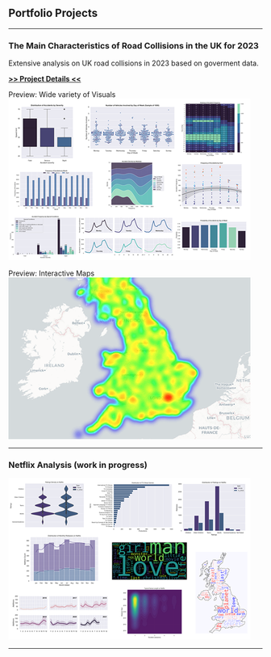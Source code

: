 ## Portfolio Projects

---

### The Main Characteristics of Road Collisions in the UK for 2023

Extensive analysis on UK road collisions in 2023 based on goverment data.

**[>> Project Details <<](/uk_road_2023)**

Preview: Wide variety of Visuals
<img src="images/uk_road_thumbnail.png?raw=true"/>

Preview: Interactive Maps
<img src="images/uk_maps.gif?raw=true"/>

---

### Netflix Analysis (work in progress)

<img src="images/netflix_thumbnail.png?raw=true"/>

---

